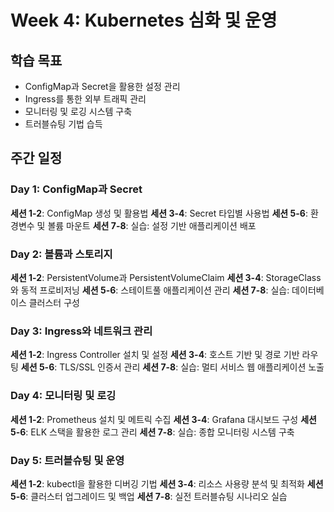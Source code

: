 # Week 4: Kubernetes 심화 및 운영

## 학습 목표
- ConfigMap과 Secret을 활용한 설정 관리
- Ingress를 통한 외부 트래픽 관리
- 모니터링 및 로깅 시스템 구축
- 트러블슈팅 기법 습득

## 주간 일정

### Day 1: ConfigMap과 Secret
**세션 1-2**: ConfigMap 생성 및 활용법
**세션 3-4**: Secret 타입별 사용법
**세션 5-6**: 환경변수 및 볼륨 마운트
**세션 7-8**: 실습: 설정 기반 애플리케이션 배포

### Day 2: 볼륨과 스토리지
**세션 1-2**: PersistentVolume과 PersistentVolumeClaim
**세션 3-4**: StorageClass와 동적 프로비저닝
**세션 5-6**: 스테이트풀 애플리케이션 관리
**세션 7-8**: 실습: 데이터베이스 클러스터 구성

### Day 3: Ingress와 네트워크 관리
**세션 1-2**: Ingress Controller 설치 및 설정
**세션 3-4**: 호스트 기반 및 경로 기반 라우팅
**세션 5-6**: TLS/SSL 인증서 관리
**세션 7-8**: 실습: 멀티 서비스 웹 애플리케이션 노출

### Day 4: 모니터링 및 로깅
**세션 1-2**: Prometheus 설치 및 메트릭 수집
**세션 3-4**: Grafana 대시보드 구성
**세션 5-6**: ELK 스택을 활용한 로그 관리
**세션 7-8**: 실습: 종합 모니터링 시스템 구축

### Day 5: 트러블슈팅 및 운영
**세션 1-2**: kubectl을 활용한 디버깅 기법
**세션 3-4**: 리소스 사용량 분석 및 최적화
**세션 5-6**: 클러스터 업그레이드 및 백업
**세션 7-8**: 실전 트러블슈팅 시나리오 실습